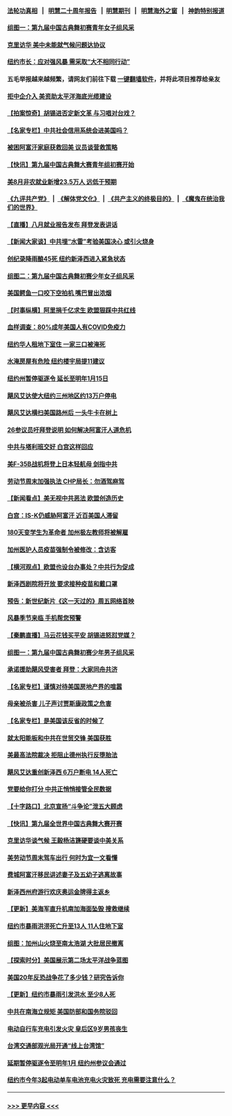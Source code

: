 #### [法轮功真相](https://github.com/gfw-breaker/truth/blob/master/README.md?t=0) &nbsp;&nbsp;|&nbsp;&nbsp; [明慧二十周年报告](https://github.com/gfw-breaker/mh-reports/blob/master/README.md?t=0) &nbsp;&nbsp;|&nbsp;&nbsp;[明慧期刊](https://github.com/gfw-breaker/mh-qikan) &nbsp;&nbsp;|&nbsp;&nbsp; [明慧海外之窗](https://github.com/gfw-breaker/mh-news/blob/master/README.md?t=0) &nbsp;&nbsp;|&nbsp;&nbsp; [神韵特别报道](https://github.com/gfw-breaker/mh-news/blob/master/shenyun.md?t=0)
#### [组图一：第九届中国古典舞初赛青年女子组风采](../pages/nsc412/n13208943.md?t=09040551) 
#### [克里访华 美中未能就气候问题达协议](../pages/nsc412/n13208890.md?t=09040551) 
#### [纽约市长：应对强风暴 需采取“大不相同行动”](../pages/nsc412/n13208640.md?t=09040551) 
#### 五毛举报越来越频繁，请网友们前往下载 [一键翻墙软件](https://github.com/gfw-breaker/ssr-accounts)，并将此项目推荐给亲友
#### [拒中企介入 美资助太平洋海底光缆建设](../pages/nsc412/n13208571.md?t=09040551) 
#### [【拍案惊奇】胡锡进否定新文革 与习唱对台戏？](../pages/nsc412/n13208132.md?t=09040551) 
#### [【名家专栏】中共社会信用系统会进美国吗？](../pages/nsc412/n13208338.md?t=09040551) 
#### [被困阿富汗家庭获救回美 议员谈营救策略](../pages/nsc412/n13208655.md?t=09040551) 
#### [【快讯】第九届中国古典舞大赛青年组初赛开始](../pages/nsc412/n13208344.md?t=09040551) 
#### [美8月非农就业新增23.5万人 远低于预期](../pages/nsc412/n13208517.md?t=09040551) 
#### [《九评共产党》](https://github.com/begood0513/9ping.md/blob/master/README.md) &nbsp;|&nbsp; [《解体党文化》](../../../../jtdwh.md/blob/master/README.md)  &nbsp;|&nbsp; [《共产主义的终极目的》](../../../../gczydzjmd.md/blob/master/README.md) &nbsp;|&nbsp; [《魔鬼在统治我们的世界》](../../../../mgztzwmdsj.md/blob/master/README.md) 
#### [【直播】八月就业报告发布 拜登发表讲话](../pages/nsc412/n13208534.md?t=09040551) 
#### [【新闻大家谈】中共埋“水雷”考验美国决心 或引火烧身](../pages/nsc412/n13208129.md?t=09040551) 
#### [创纪录降雨酿45死 纽约新泽西进入紧急状态](../pages/nsc412/n13205272.md?t=09040551) 
#### [组图二：第九届中国古典舞初赛少年女子组风采](../pages/nsc412/n13206400.md?t=09040551) 
#### [美国鳄鱼一口咬下空拍机 嘴巴冒出浓烟](../pages/nsc412/n13207511.md?t=09040551) 
#### [【时事纵横】阿里捐千亿求生 欧盟狠踩中共红线](../pages/nsc412/n13206431.md?t=09040551) 
#### [血样调查：80%成年美国人有COVID免疫力](../pages/nsc412/n13207057.md?t=09040551) 
#### [纽约华人租地下室住  一家三口被淹死](../pages/nsc412/n13207324.md?t=09040551) 
#### [水淹房屋有危险 纽约楼宇局提11建议](../pages/nsc412/n13207096.md?t=09040551) 
#### [纽约州暂停驱逐令 延长至明年1月15日](../pages/nsc412/n13207104.md?t=09040551) 
#### [飓风艾达使大纽约三州地区约13万户停电](../pages/nsc412/n13207115.md?t=09040551) 
#### [飓风艾达横扫美国路州后 一头牛卡在树上](../pages/nsc412/n13207155.md?t=09040551) 
#### [26参议员吁拜登说明 如何解决阿富汗人道危机](../pages/nsc412/n13206993.md?t=09040551) 
#### [中共与塔利班交好 白宫这样回应](../pages/nsc412/n13206547.md?t=09040551) 
#### [美F-35B战机将登上日本轻航母 剑指中共](../pages/nsc412/n13206198.md?t=09040551) 
#### [劳动节周末加强执法 CHP局长：勿酒驾麻驾](../pages/nsc412/n13206848.md?t=09040551) 
#### [【新闻看点】‬美无视中共恶法 欧盟创造历史](../pages/nsc412/n13206369.md?t=09040551) 
#### [白宫：IS-K仍威胁阿富汗 近百美国人滞留](../pages/nsc412/n13206364.md?t=09040551) 
#### [180天变学生为革命者 加州极左教师将被解雇](../pages/nsc412/n13206779.md?t=09040551) 
#### [加州医护人员疫苗强制令被修改：含访客](../pages/nsc412/n13206565.md?t=09040551) 
#### [【横河观点】欧盟也设台办事处？中共行为促成](../pages/nsc412/n13206487.md?t=09040551) 
#### [新泽西剧院将开放 要求接种疫苗和戴口罩](../pages/nsc412/n13206541.md?t=09040551) 
#### [预告：新世纪新片《这一天过的》周五网络首映](../pages/nsc412/n13206423.md?t=09040551) 
#### [风暴季节来临 手机帮您预警](../pages/nsc412/n13206513.md?t=09040551) 
#### [【秦鹏直播】马云花钱买平安 胡锡进怒怼党媒？](../pages/nsc412/n13206392.md?t=09040551) 
#### [组图一：第九届中国古典舞初赛少年男子组风采](../pages/nsc412/n13206420.md?t=09040551) 
#### [承诺援助飓风受害者 拜登：大家同舟共济](../pages/nsc412/n13206121.md?t=09040551) 
#### [【名家专栏】谨慎对待美国房地产界的喧嚣](../pages/nsc412/n13205447.md?t=09040551) 
#### [母亲被杀害 儿子声讨贾斯康政策之危害](../pages/nsc412/n13206194.md?t=09040551) 
#### [【名家专栏】是美国该反省的时候了](../pages/nsc412/n13205426.md?t=09040551) 
#### [就太阳能板和中共在世贸交锋 美国获胜](../pages/nsc412/n13206020.md?t=09040551) 
#### [美最高法院裁决 拒阻止德州执行反堕胎法](../pages/nsc412/n13205660.md?t=09040551) 
#### [飓风艾达重创新泽西 6万户断电 14人死亡](../pages/nsc412/n13205863.md?t=09040551) 
#### [党要给你打分 中共正悄悄接管全民数据](../pages/nsc412/n13205961.md?t=09040551) 
#### [【十字路口】北京宣扬“斗争论”泄五大顾虑](../pages/nsc412/n13205236.md?t=09040551) 
#### [【快讯】第九届全世界中国古典舞大赛开赛](../pages/nsc412/n13205957.md?t=09040551) 
#### [克里访华谈气候 王毅杨洁篪硬要谈中美关系](../pages/nsc412/n13205911.md?t=09040551) 
#### [美劳动节周末驾车出行 何时为宜一文看懂](../pages/nsc412/n13205783.md?t=09040551) 
#### [费城阿富汗移民讲述妻子及五幼子逃离故事](../pages/nsc412/n13204259.md?t=09040551) 
#### [新泽西州府游行欢庆奥运金牌得主返乡](../pages/nsc412/n13200962.md?t=09040551) 
#### [【更新】美海军直升机南加海面坠毁 搜救继续](../pages/nsc412/n13202117.md?t=09040551) 
#### [纽约市暴雨洪涝死亡升至13人 11人住地下室](../pages/nsc412/n13205593.md?t=09040551) 
#### [组图：加州山火烧至南太浩湖 大批居民撤离](../pages/nsc412/n13204978.md?t=09040551) 
#### [【探索时分】美国展示第二场太平洋战争蓝图](../pages/nsc412/n13203718.md?t=09040551) 
#### [美国20年反恐战争花了多少钱？研究告诉你](../pages/nsc412/n13204031.md?t=09040551) 
#### [【更新】纽约市暴雨引发洪水 至少8人死](../pages/nsc412/n13204557.md?t=09040551) 
#### [中共在南海立规矩 美国防部和国务院驳回](../pages/nsc412/n13205035.md?t=09040551) 
#### [电动自行车充电引发火灾 皇后区9岁男孩丧生](../pages/nsc412/n13204500.md?t=09040551) 
#### [台湾交通部观光局开通“线上台湾馆”](../pages/nsc412/n13204342.md?t=09040551) 
#### [延期暂停驱逐令至明年1月 纽约州参议会通过](../pages/nsc412/n13204331.md?t=09040551) 
#### [纽约市今年3起电动单车电池充电火灾致死   充电需要注意什么？](../pages/nsc412/n13204415.md?t=09040551) 

----
#### [ >>> 更早内容 <<< ](../indexes/nsc412-earlier.md)
